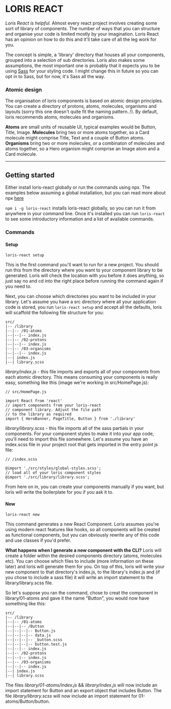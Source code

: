 # LORIS REACT

*Loris React is helpful.*
Almost every react project involves creating some sort of library of components.
The number of ways that you can structure and organise your code is limited mostly 
by your imagination. Loris React has an opinion on how to do this and it'll take care 
of all the leg work for you.

The concept is simple, a 'library' directory that houses all your components, grouped 
into a selection of sub directories. Loris also makes some assumptions, the most 
important one is probably that it expects you to be using [Sass](https://sass-lang.com/, "sass-lang") for your styling code. I might change this in future so you can opt in to Sass, but for now, it's Sass 
all the way.

### Atomic design
The organisation of loris components is based on atomic design principles. You can 
create a directory of protons, atoms, molecules, organisms and layouts (sorry this 
one doesn't quite fit the naming pattern..!). By default, loris recommends atoms, 
molecules and organisms.

**Atoms** are small units of reusable UI, typical examples would be Button, Title, 
Image. **Molecules** bring two or more atoms together, so a Card molecule might comprise 
Title, Text and a couple of Button atoms. **Organisms** bring two or more molecules, or 
a combinaton of molecules and atoms together, so a Hero organism might comprise an 
Image atom and a Card molecule.

---

## Getting started
Either install loris-react globally or run the commands using npx. The examples below 
assuming a global installation, but you can read more about npx [here](https://www.npmjs.com/package/npx, "npx")

`npm i -g loris-react` installs loris-react globally, so you can run it from anywhere in 
your command line. Once it's installed you can run `loris-react` to see some introductory 
information and a list of available commands.

### Commands
#### Setup
```
loris-react setup
```

This is the first command you'll want to run for a new project. You should run this from the 
directory where you want to your component library to be generated. Loris will check the location 
with you before it does anything, so just say no and cd into the right place before running 
the command again if you need to.

Next, you can choose which directories you want to be included in your library. Let's assume you 
have a src directory where all your application code is stored, you run `loris-react setup` and 
accept all the defaults, loris will scaffold the following file structure for you:

```
src/
|-- /library
|--|-- /01-atoms
|--|--|-- index.js
|--|-- /02-protons
|--|--|-- index.js
|--|-- /03-organisms
|--|--|-- index.js
|--| index.js
|--| library.scss
```


*library/index.js* - this file imports and exports all of your components from each atomic 
directory. This means consuming your components is really easy, something like this (image 
we're working in src/HomePage.js):
```
// src/HomePage.js

import React from 'react'
// import components from your loris-react
// component library. Adjust the file path
// to the library as required
import { HeroBanner, PageTitle, Button } from './library'
```

*library/library.scss* - this file imports all of the sass partials in your components. For 
your component styles to make it into your app code, you'll need to import this file somewhere.
Let's assume you have an index.scss file in your project root that gets imported in the entry point 
js file:
```
// /index.scss

@import './src/styles/global-styles.scss';
// load all of your loris component styles
@import './src/library/library.scss';
```
From here on in, you can create your components manually if you want, but loris will write 
the boilerplate for you if you ask it to.

#### New
```
loris-react new
```

This command generates a new React Component. Loris assumes you're using modern react features 
like hooks, so all components will be created as functional components, but you can obviously 
rewrite any of this code and use classes if you'd prefer.

**What happens when I generate a new component with the CLI?**
Loris will create a folder within the desired components directory (atoms, molecules etc). You 
can choose which files to include (more information on these later) and loris will generate 
them for you.
On top of this, loris will write your new component to that directory's index.js, to the 
library's index.js and (if you chose to include a sass file) it will write an import 
statement to the library/library.scss file.

So let's suppose you ran the command, chose to creat the component in library/01-atoms and 
gave it the name "Button", you would now have something like this:

```
src/
|-- /library
|--|-- /01-atoms
|--|--|-- /Button
|--|--|--|-- Button.js
|--|--|--|-- data.js
|--|--|--|-- _button.scss
|--|--|--|-- button.test.js
|--|--|-- index.js
|--|-- /02-protons
|--|--|-- index.js
|--|-- /03-organisms
|--|--|-- index.js
|--| index.js
|--| library.scss
```

The files *library/01-atoms/index.js* && *library/index.js* will now include an import statement for Button and 
an export object that includes Button. The file *library/library.scss* will now include an import statement for 
01-atoms/Button/button.
